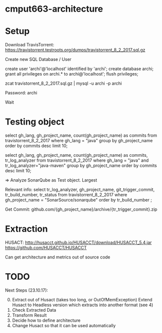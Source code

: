 # cmput663-architecture

# Setup

Download TravisTorrent: https://travistorrent.testroots.org/dumps/travistorrent_8_2_2017.sql.gz

Create new SQL Database / User

create user 'archi'@'localhost' identified by 'archi';
create database archi;
grant all privileges on archi.* to archi@'localhost';
flush privileges;

zcat travistorrent_8_2_2017.sql.gz | mysql -u archi -p archi

Password: archi

Wait


# Testing object

select gh_lang, gh_project_name, count(gh_project_name) as commits from travistorrent_8_2_2017 where gh_lang = "java" group by gh_project_name order by commits desc limit 10;

select gh_lang, gh_project_name, count(gh_project_name) as commits, tr_log_analyzer from travistorrent_8_2_2017 where gh_lang = "java" and tr_log_analyzer="java-maven" group by gh_project_name order by commits desc limit 10;

=> Analyze SonarQube as Test object. Largest

Relevant info:
select tr_log_analyzer, gh_project_name, git_trigger_commit, tr_build_number, tr_status from travistorrent_8_2_2017 where gh_project_name = "SonarSource/sonarqube" order by tr_build_number ;

Get Commit: github.com/{gh_project_name}/archive/{tr_trigger_commit}.zip


# Extraction 

HUSACT: http://husacct.github.io/HUSACCT/download/HUSACCT_5.4.jar
https://github.com/HUSACCT/HUSACCT

Can get architecture and metrics out of source code


# TODO

Next Steps (23.10.17):

0. Extract out of Husact (takes too long, or OutOfMemException)
    Extend Husact to Headless version which extracts into another format (see 4)
1. Check Extracted Data
2. Transform Result
3. Decide how to define architecture
4. Change Husact so that it can be used automatically
